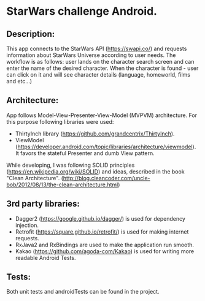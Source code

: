 # StarWars challenge Android.


## Description:
This app connects to the StarWars API (https://swapi.co/) and requests information about StarWars Universe
according to user needs. The workflow is as follows: user lands on the character search screen and can
enter the name of the desired character. When the character is found - user can click on it and will see character details
(language, homeworld, films and etc...)

## Architecture:
App follows Model-View-Presenter-View-Model (MVPVM) architecture. For this purpose following libraries were used:
- ThirtyInch library (https://github.com/grandcentrix/ThirtyInch).
- ViewModel (https://developer.android.com/topic/libraries/architecture/viewmodel). 
It favors the stateful Presenter and dumb View pattern.

While developing, I was following SOLID principles (https://en.wikipedia.org/wiki/SOLID) and ideas, described in
the book "Clean Architecture". (http://blog.cleancoder.com/uncle-bob/2012/08/13/the-clean-architecture.html)

## 3rd party libraries:
- Dagger2 (https://google.github.io/dagger/) is used for dependency injection.
- Retrofit (https://square.github.io/retrofit/) is used for making internet requests.
- RxJava2 and RxBindings are used to make the application run smooth.
- Kakao (https://github.com/agoda-com/Kakao) is used for writing more readable Android Tests.


## Tests:
Both unit tests and androidTests can be found in the project.